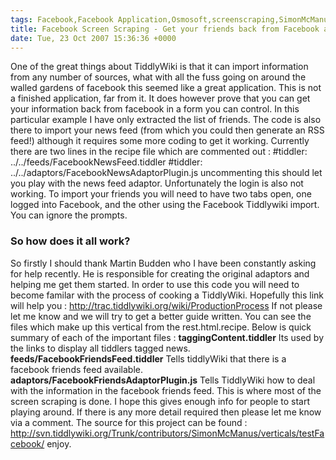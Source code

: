 ```yaml
---
tags: Facebook,Facebook Application,Osmosoft,screenscraping,SimonMcManus,tiddlywiki
title: Facebook Screen Scraping - Get your friends back from Facebook and into TiddlyWiki!
date: Tue, 23 Oct 2007 15:36:36 +0000
---
```

One of the great things about TiddlyWiki is that it can import information from any number of sources, what with all the fuss going on around the walled gardens of facebook this seemed like a great application. This is not a finished application, far from it. It does however prove that you can get your information back from facebook in a form you can control. In this particular example I have only extracted the list of friends. The code is also there to import your news feed (from which you could then generate an RSS feed!) although it requires some more coding to get it working. Currently there are two lines in the recipe file which are commented out : #tiddler: ../../feeds/FacebookNewsFeed.tiddler #tiddler: ../../adaptors/FacebookNewsAdaptorPlugin.js uncommenting this should let you play with the news feed adaptor. Unfortunately the login is also not working. To import your friends you will need to have two tabs open, one logged into Facebook, and the other using the Facebook Tiddlywiki import. You can ignore the prompts.

### So how does it all work?

So firstly I should thank Martin Budden who I have been constantly asking for help recently. He is responsible for creating the original adaptors and helping me get them started. In order to use this code you will need to become familar with the process of cooking a TiddlyWiki. Hopefully this link will help you : http://trac.tiddlywiki.org/wiki/ProductionProcess If not please let me know and we will try to get a better guide written. You can see the files which make up this vertical from the rest.html.recipe. Below is quick summary of each of the important files : **taggingContent.tiddler** Its used by the links to display all tiddlers tagged news. **feeds/FacebookFriendsFeed.tiddler** Tells tiddlyWiki that there is a facebook friends feed available. **adaptors/FacebookFriendsAdaptorPlugin.js** Tells TiddlyWiki how to deal with the information in the facebook friends feed. This is where most of the screen scraping is done. I hope this gives enough info for people to start playing around. If there is any more detail required then please let me know via a comment. The source for this project can be found : http://svn.tiddlywiki.org/Trunk/contributors/SimonMcManus/verticals/testFacebook/ enjoy.
